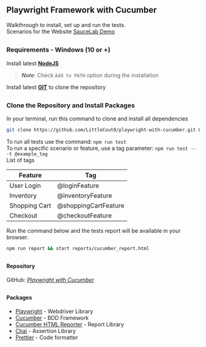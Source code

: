 ## Playwright Framework with Cucumber
Walkthrough to install, set up and run the tests.\
Scenarios for the Website [SauceLab Demo](https://www.saucedemo.com/)

##
### Requirements - Windows (10 or +)

Install latest [**NodeJS**](https://nodejs.org/en/download/)
>**_Note_**: Check ``Add to PATH`` option during the installation

Install latest [**GIT**](https://git-scm.com/download/win) to clone the repository

##
### Clone the Repository and Install Packages

In your terminal, run this command to clone and install all dependencies
````bash
git clone https://github.com/LittleCout0/playwright-with-cucumber.git && cd playwright-with-cucumber && npm i
````

To run all tests use the command: ``npm run test``\
To run a specific scenario or feature, use a tag parameter: ``npm run test -- -t @example_tag``\
List of tags 

Feature         | Tag
-------------   | -------------
User Login      | @loginFeature
Inventory       | @inventoryFeature
Shopping Cart   | @shoppingCartFeature 
Checkout        | @checkoutFeature
       
Run the command below and the tests report will be available in your browser.

````bash
npm run report && start reports/cucumber_report.html
````

##
#### Repository

GitHub: [*Playwright with Cucumber*](https://github.com/LittleCout0/playwright-with-cucumber) 

##
#### Packages

* [Playwright](https://playwright.dev/docs/library) - Webdriver Library
* [Cucumber](https://www.npmjs.com/package/@cucumber/cucumber) - BDD Framework
* [Cucumber HTML Reporter](https://www.npmjs.com/package/cucumber-html-reporter) - Report Library
* [Chai](https://www.npmjs.com/package/chai) - Assertion Library
* [Prettier](https://www.npmjs.com/package/prettier) - Code formatter
